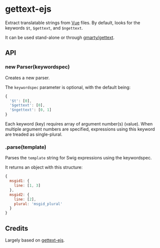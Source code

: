 # gettext-ejs

Extract translatable strings from [Vue](https://github.com/tj/ejs) files. By default, looks for the keywords `$t`, `$gettext`, and `$ngettext`.

It can be used stand-alone or through [gmarty/gettext](https://github.com/gmarty/xgettext).

## API

### new Parser(keywordspec)

Creates a new parser.

The `keywordspec` parameter is optional, with the default being:

```javascript
{
  '$t': [0],
  '$gettext': [0],
  '$ngettext': [0, 1]
}
```

Each keyword (key) requires array of argument number(s) (value). When multiple argument numbers are specified, expressions using this keyword are treaded as single-plural.

### .parse(template)

Parses the `template` string for Swig expressions using the keywordspec.

It returns an object with this structure:

```javascript
{
  msgid1: {
    line: [1, 3]
  },
  msgid2: {
    line: [2],
    plural: 'msgid_plural'
  }
}
```

## Credits

Largely based on [gettext-ejs](https://github.com/pekala/gettext-ejs).
